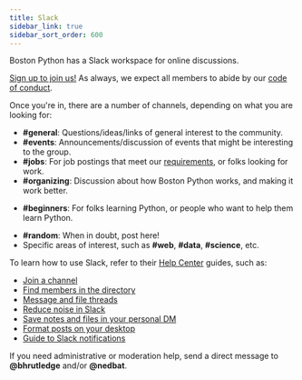 ```yaml
---
title: Slack
sidebar_link: true
sidebar_sort_order: 600
---
```


Boston Python has a Slack workspace for online discussions.

[Sign up to join us!](https://slack.bostonpython.com) As always, we expect all members to abide by our [code of conduct](code-of-conduct.md).

Once you're in, there are a number of channels, depending on what you are looking for:

- **#general**: Questions/ideas/links of general interest to the community.
- **#events**: Announcements/discussion of events that might be interesting to the group.
- **#jobs**: For job postings that meet our [requirements](jobs.md), or folks looking for work.
- **#organizing**: Discussion about how Boston Python works, and making it work better.
+ **#beginners**: For folks learning Python, or people who want to help them learn Python.
- **#random**: When in doubt, post here!
- Specific areas of interest, such as **#web**, **#data**, **#science**, etc.

To learn how to use Slack, refer to their [Help Center](https://get.slack.help/hc/en-us) guides, such as:

- [Join a channel](https://get.slack.help/hc/en-us/articles/205239967-Join-a-channel)
- [Find members in the directory](https://get.slack.help/hc/en-us/articles/360003534892-Find-members-in-the-directory-)
- [Message and file threads](https://get.slack.help/hc/en-us/articles/115000769927-Message-and-file-threads)
- [Reduce noise in Slack](https://get.slack.help/hc/en-us/articles/218551977-Reducing-noise-in-Slack)
- [Save notes and files in your personal DM](https://get.slack.help/hc/en-us/articles/219899267)
- [Format posts on your desktop](https://get.slack.help/hc/en-us/articles/209774578)
- [Guide to Slack notifications](https://get.slack.help/hc/en-us/articles/201355156-Guide-to-Slack-notifications-)

If you need administrative or moderation help, send a direct message to **@bhrutledge** and/or **@nedbat**.
